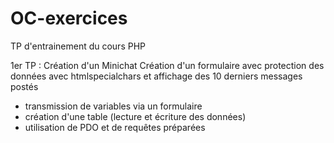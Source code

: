 # OC-exercices
TP d'entrainement du cours PHP

1er TP : Création d'un Minichat
Création d'un formulaire avec protection des données avec htmlspecialchars et affichage des 10 derniers messages postés
 - transmission de variables via un formulaire
 - création d'une table (lecture et écriture des données)
 - utilisation de PDO et de requêtes préparées
